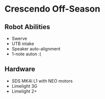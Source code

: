 # Crescendo Off-Season
## Robot Abilities
- Swerve
- UTB intake
- Speaker auto-alignment
- 1-note auton :(
## Hardware
- SDS MK4i L1 with NEO motors
- Limelight 3G
- Limelight 2+
